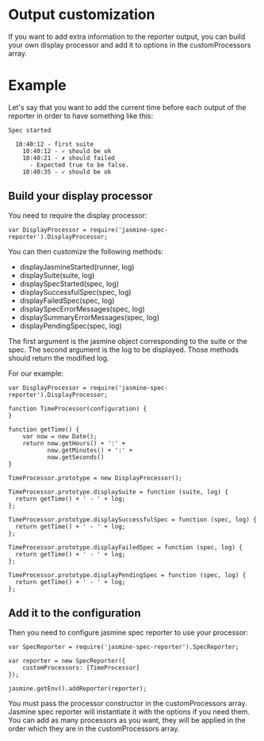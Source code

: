# Output customization

If you want to add extra information to the reporter output, you can build your own display processor and add it to options in the customProcessors array.

# Example

Let's say that you want to add the current time before each output of the reporter in order to have something like this:

    Spec started

      10:40:12 - first suite
        10:40:12 - ✓ should be ok
        10:40:21 - ✗ should failed
          - Expected true to be false.
        10:40:35 - ✓ should be ok

## Build your display processor

You need to require the display processor:

```node
var DisplayProcessor = require('jasmine-spec-reporter').DisplayProcessor;
```

You can then customize the following methods:

* displayJasmineStarted(runner, log)
* displaySuite(suite, log)
* displaySpecStarted(spec, log)
* displaySuccessfulSpec(spec, log)
* displayFailedSpec(spec, log)
* displaySpecErrorMessages(spec, log)
* displaySummaryErrorMessages(spec, log)
* displayPendingSpec(spec, log)

The first argument is the jasmine object corresponding to the suite or the spec. The second argument is the log to be displayed. Those methods should return the modified log.

For our example:

```node
var DisplayProcessor = require('jasmine-spec-reporter').DisplayProcessor;

function TimeProcessor(configuration) {
}

function getTime() {
    var now = new Date();
    return now.getHours() + ':' +
           now.getMinutes() + ':' +
           now.getSeconds()
}

TimeProcessor.prototype = new DisplayProcessor();

TimeProcessor.prototype.displaySuite = function (suite, log) {
  return getTime() + ' - ' + log;
};

TimeProcessor.prototype.displaySuccessfulSpec = function (spec, log) {
  return getTime() + ' - ' + log;
};

TimeProcessor.prototype.displayFailedSpec = function (spec, log) {
  return getTime() + ' - ' + log;
};

TimeProcessor.prototype.displayPendingSpec = function (spec, log) {
  return getTime() + ' - ' + log;
};
```

## Add it to the configuration

Then you need to configure jasmine spec reporter to use your processor:

```node
var SpecReporter = require('jasmine-spec-reporter').SpecReporter;

var reporter = new SpecReporter({
    customProcessors: [TimeProcessor]
});

jasmine.getEnv().addReporter(reporter);
```

You must pass the processor constructor in the customProcessors array. Jasmine spec reporter will instantiate it with the options if you need them. You can add as many processors as you want, they will be applied in the order which they are in the customProcessors array.
